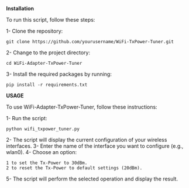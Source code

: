 **Installation**

To run this script, follow these steps:

1- Clone the repository:

    git clone https://github.com/yourusername/WiFi-TxPower-Tuner.git

2- Change to the project directory:

    cd WiFi-Adapter-TxPower-Tuner

3- Install the required packages by running:

    pip install -r requirements.txt


**USAGE**

To use WiFi-Adapter-TxPower-Tuner, follow these instructions:

1- Run the script:

    python wifi_txpower_tuner.py

2- The script will display the current configuration of your wireless interfaces.
3- Enter the name of the interface you want to configure (e.g., wlan0).
4- Choose an option:

    1 to set the Tx-Power to 30dBm.
    2 to reset the Tx-Power to default settings (20dBm).
5- The script will perform the selected operation and display the result.
